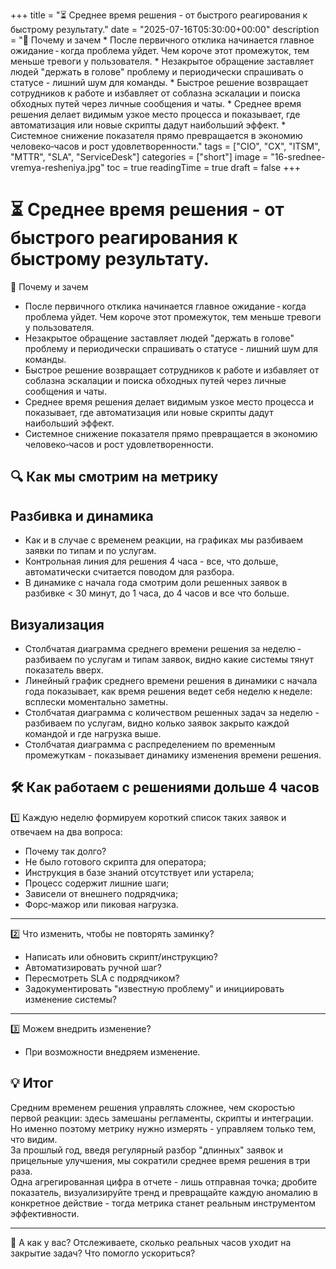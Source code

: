 +++
title = "⏳ Среднее время решения - от быстрого реагирования к быстрому результату."
date = "2025-07-16T05:30:00+00:00"
description = "🎯 Почему и зачем * После первичного отклика начинается главное ожидание - когда проблема уйдет. Чем короче этот промежуток, тем меньше тревоги у пользователя. * Незакрытое обращение заставляет людей \"держать в голове\" проблему и периодически спрашивать о статусе - лишний шум для команды. * Быстрое решение возвращает сотрудников к работе и избавляет от соблазна эскалации и поиска обходных путей через личные сообщения и чаты. * Среднее время решения делает видимым узкое место процесса и показывает, где автоматизация или новые скрипты дадут наибольший эффект. * Системное снижение показателя прямо превращается в экономию человеко‑часов и рост удовлетворенности."
tags = ["CIO", "CX", "ITSM", "MTTR", "SLA", "ServiceDesk"]
categories = ["short"]
image = "16-srednee-vremya-resheniya.jpg"
toc = true
readingTime = true
draft = false
+++

# ⏳ Среднее время решения - от быстрого реагирования к быстрому результату.  
🎯 Почему и зачем  
* После первичного отклика начинается главное ожидание - когда проблема уйдет. Чем короче этот промежуток, тем меньше тревоги у пользователя.  
* Незакрытое обращение заставляет людей "держать в голове" проблему и периодически спрашивать о статусе - лишний шум для команды.  
* Быстрое решение возвращает сотрудников к работе и избавляет от соблазна эскалации и поиска обходных путей через личные сообщения и чаты.  
* Среднее время решения делает видимым узкое место процесса и показывает, где автоматизация или новые скрипты дадут наибольший эффект.  
* Системное снижение показателя прямо превращается в экономию человеко‑часов и рост удовлетворенности.  
  
## 🔍 Как мы смотрим на метрику  
  
## Разбивка и динамика  
* Как и в случае с временем реакции, на графиках мы разбиваем заявки по типам и по услугам.  
* Контрольная линия для решения 4 часа - все, что дольше, автоматически считается поводом для разбора.  
* В динамике с начала года смотрим доли решенных заявок в разбивке < 30 минут, до 1 часа, до 4 часов и все что больше.  
  
## Визуализация  
* Столбчатая диаграмма среднего времени решения за неделю - разбиваем по услугам и типам заявок, видно какие системы  тянут показатель вверх.  
* Линейный график среднего времени решения в динамики с начала года показывает, как время решения ведет себя неделю к неделе: всплески моментально заметны.  
* Столбчатая диаграмма с количеством решенных задач за неделю - разбиваем по услугам, видно колько заявок закрыто каждой командой и где нагрузка выше.  
* Столбчатая диаграмма с распределением по временным промежуткам - показывает динамику изменения времени решения.  
  
## 🛠 Как работаем с решениями дольше 4 часов  
  
1️⃣ Каждую неделю формируем короткий список таких заявок и отвечаем на два вопроса:  
* Почему так долго?  
* Не было готового скрипта для оператора;  
* Инструкция в базе знаний отсутствует или устарела;  
* Процесс содержит лишние шаги;  
* Зависели от внешнего подрядчика;  
* Форс‑мажор или пиковая нагрузка.  
  
---  
  
2️⃣ Что изменить, чтобы не повторять заминку?  
* Написать или обновить скрипт/инструкцию?  
* Автоматизировать ручной шаг?  
* Пересмотреть SLA с подрядчиком?  
* Задокументировать "известную проблему" и инициировать изменение системы?  
  
---  
  
3️⃣ Можем внедрить изменение?  
* При возможности внедряем изменение.  
  
## 💡 Итог  
Средним временем решения управлять сложнее, чем скоростью первой реакции: здесь замешаны регламенты, скрипты и интеграции. Но именно поэтому метрику нужно измерять - управляем только тем, что видим.  
За прошлый год, введя регулярный разбор "длинных" заявок и прицельные улучшения, мы сократили среднее время решения в три раза.  
Одна агрегированная цифра в отчете - лишь отправная точка; дробите показатель, визуализируйте тренд и превращайте каждую аномалию в конкретное действие - тогда метрика станет реальным инструментом эффективности.  
  
---  
  
🫵 А как у вас? Отслеживаете, сколько реальных часов уходит на закрытие задач? Что помогло ускориться?  
